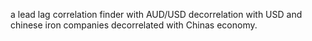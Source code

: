 a lead lag correlation finder with AUD/USD decorrelation with USD and chinese iron companies decorrelated with Chinas economy.
